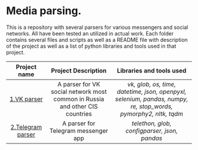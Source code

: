 # Media parsing. 
This is a repository with several parsers for various messengers and social networks. All have been tested an utilized in actual work. Each folder contains several files and scripts as well as a README file with description of the project as well as a list of python libraries and tools used in that project.

| Project name | Project Description | Libraries and tools used |
| :--------------------: | :---------------------: |:---------------------------:|
| [1.VK parser](https://github.com/samalyarov/media_parser/tree/main/vk_parser) | A parser for VK social network most common in Russia and other CIS countries | *vk, glob, os, time, datetime, json, openpyxl, selenium, pandas, numpy, re, stop_words, pymorphy2, nltk, tqdm* |
| [2.Telegram parser](https://github.com/samalyarov/media_parser/tree/main/telegram_parser) | A parser for Telegram messenger app | *telethon, glob, configparser, json, pandas* |

